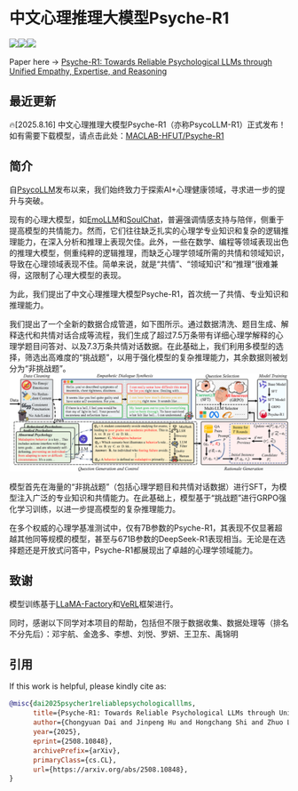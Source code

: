 # 中文心理推理大模型Psyche-R1
<a href="./LICENSE"><img src="https://img.shields.io/badge/license-Apache%202-red.svg"></a><img src="https://img.shields.io/badge/python-3.8+-blue.svg" /><a href='https://arxiv.org/pdf/2508.10848'><img src='https://img.shields.io/badge/ArXiv-2508.10848-red'></a>

Paper here -> [Psyche-R1: Towards Reliable Psychological LLMs through Unified Empathy, Expertise, and Reasoning](https://arxiv.org/pdf/2508.10848)

## 最近更新
🔥[2025.8.16] 中文心理推理大模型Psyche-R1（亦称PsycoLLM-R1）正式发布！如有需要下载模型，请点击此处：[MACLAB-HFUT/Psyche-R1](https://huggingface.co/MACLAB-HFUT/Psyche-R1)

## 简介

自[PsycoLLM](https://github.com/MACLAB-HFUT/PsycoLLM)发布以来，我们始终致力于探索AI+心理健康领域，寻求进一步的提升与突破。

现有的心理大模型，如[EmoLLM](https://github.com/SmartFlowAI/EmoLLM)和[SoulChat](https://github.com/scutcyr/SoulChat)，普遍强调情感支持与陪伴，侧重于提高模型的共情能力。然而，它们往往缺乏扎实的心理学专业知识和复杂的逻辑推理能力，在深入分析和推理上表现欠佳。此外，一些在数学、编程等领域表现出色的推理大模型，侧重纯粹的逻辑推理，而缺乏心理学领域所需的共情和领域知识，导致在心理领域表现不佳。简单来说，就是“共情”、“领域知识”和“推理”很难兼得，这限制了心理大模型的表现。

为此，我们提出了中文心理推理大模型Psyche-R1，首次统一了共情、专业知识和推理能力。

我们提出了一个全新的数据合成管道，如下图所示。通过数据清洗、题目生成、解释迭代和共情对话合成等流程，我们生成了超过7.5万条带有详细心理学解释的心理学题目问答对、以及7.3万条共情对话数据。在此基础上，我们利用多模型的选择，筛选出高难度的“挑战题”，以用于强化模型的复杂推理能力，其余数据则被划分为“非挑战题”。
![Our proposed pipeline for generating high-quality psychology data.](figure/pipeline.png)

模型首先在海量的“非挑战题”（包括心理学题目和共情对话数据）进行SFT，为模型注入广泛的专业知识和共情能力。在此基础上，模型基于“挑战题”进行GRPO强化学习训练，以进一步提高模型的复杂推理能力。

在多个权威的心理学基准测试中，仅有7B参数的Psyche-R1，其表现不仅显著超越其他同等规模的模型，甚至与671B参数的DeepSeek-R1表现相当。无论是在选择题还是开放式问答中，Psyche-R1都展现出了卓越的心理学领域能力。

## 致谢

模型训练基于[LLaMA-Factory](https://github.com/hiyouga/LLaMA-Factory)和[VeRL](https://github.com/volcengine/verl)框架进行。

同时，感谢以下同学对本项目的帮助，包括但不限于数据收集、数据处理等（排名不分先后）：邓宇航、金逸多、李想、刘悦、罗妍、王卫东、禹锦明

## 引用

If this work is helpful, please kindly cite as:

```bibtex
@misc{dai2025psycher1reliablepsychologicalllms,
      title={Psyche-R1: Towards Reliable Psychological LLMs through Unified Empathy, Expertise, and Reasoning}, 
      author={Chongyuan Dai and Jinpeng Hu and Hongchang Shi and Zhuo Li and Xun Yang and Meng Wang},
      year={2025},
      eprint={2508.10848},
      archivePrefix={arXiv},
      primaryClass={cs.CL},
      url={https://arxiv.org/abs/2508.10848}, 
}
```
